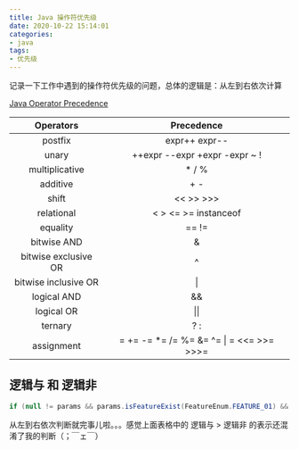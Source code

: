 ```yaml
---
title: Java 操作符优先级
date: 2020-10-22 15:14:01
categories:
- java
tags:
- 优先级
---
```


记录一下工作中遇到的操作符优先级的问题，总体的逻辑是：从左到右依次计算

[Java Operator Precedence](https://docs.oracle.com/javase/tutorial/java/nutsandbolts/operators.html)

|      Operators       |                Precedence                |
| :------------------: | :--------------------------------------: |
|       postfix        |              expr++ expr--               |
|        unary         |      ++expr --expr +expr -expr ~ !       |
|    multiplicative    |                  * / %                   |
|       additive       |                   + -                    |
|        shift         |                << >> >>>                 |
|      relational      |           < > <= >= instanceof           |
|       equality       |                  == !=                   |
|     bitwise AND      |                    &                     |
| bitwise exclusive OR |                    ^                     |
| bitwise inclusive OR |                    \|                    |
|     logical AND      |                    &&                    |
|      logical OR      |                   \|\|                   |
|       ternary        |                   ? :                    |
|      assignment      | = += -= *= /= %= &= ^= \| = <<= >>= >>>= |


## 逻辑与 和 逻辑非

```java
if (null != params && params.isFeatureExist(FeatureEnum.FEATURE_01) && !(ElementTypeEnum.ADDRESS.equals(Element.getElementTypeEnum()) || ElementTypeEnum.BUSINESS_ADDRESS.equals(Element.getElementTypeEnum())) && !ElementTypeEnum.PERSON_GLOBAL_INFO.getElementId().equals(Element.getId()))
```

从左到右依次判断就完事儿啦。。。感觉上面表格中的 逻辑与 > 逻辑非 的表示还混淆了我的判断（；￣ェ￣）
